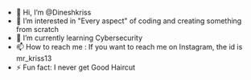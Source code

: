 - 👋 Hi, I’m @Dineshkriss
- 👀 I’m interested in "Every aspect" of coding and creating something from scratch
- 🌱 I’m currently learning Cybersecurity
- 📫 How to reach me : If you want to reach me on Instagram, the id is mr_kriss13
- ⚡ Fun fact: I never get Good Haircut

<!---
Dineshkriss/Dineshkriss is a ✨ special ✨ repository because its `README.md` (this file) appears on your GitHub profile.
You can click the Preview link to take a look at your changes.
--->
